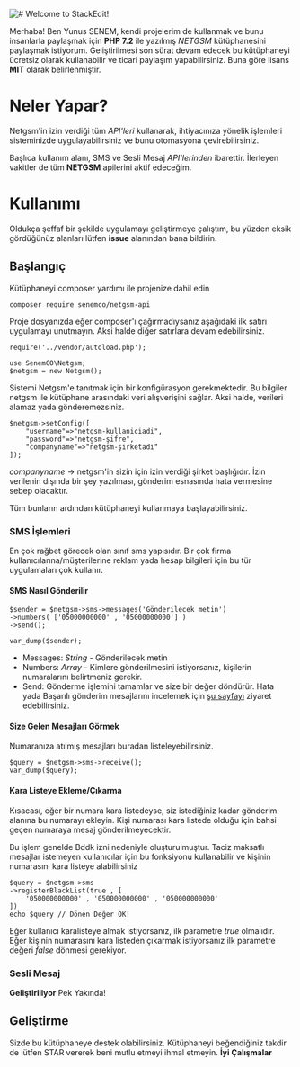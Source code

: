![# Welcome to StackEdit!](https://res.cloudinary.com/senem-co/image/upload/v1566212823/Git/image_a5evmf.webp)

Merhaba! Ben Yunus SENEM, kendi projelerim de kullanmak ve bunu insanlarla paylaşmak için **PHP 7.2** ile yazılmış *NETGSM* kütüphanesini paylaşmak istiyorum. Geliştirilmesi son sürat devam edecek bu kütüphaneyi ücretsiz olarak kullanabilir ve ticari paylaşım yapabilirsiniz. Buna göre lisans **MIT** olarak belirlenmiştir.

# Neler Yapar?

Netgsm'in izin verdiği tüm *API'leri* kullanarak, ihtiyacınıza yönelik işlemleri sisteminizde uygulayabilirsiniz ve bunu otomasyona çevirebilirsiniz.

Başlıca kullanım alanı, SMS ve Sesli Mesaj *API'lerinden* ibarettir. İlerleyen vakitler de tüm **NETGSM** apilerini aktif edeceğim.

# Kullanımı
Oldukça şeffaf bir şekilde uygulamayı geliştirmeye çalıştım, bu yüzden eksik gördüğünüz alanları lütfen **issue** alanından bana bildirin.

## Başlangıç
Kütüphaneyi composer yardımı ile projenize dahil edin

	composer require senemco/netgsm-api

Proje dosyanızda eğer composer'ı çağırmadıysanız aşağıdaki ilk satırı uygulamayı unutmayın. Aksi halde diğer satırlara devam edebilirsiniz.

	require('../vendor/autoload.php');
	
	use SenemCO\Netgsm;
	$netgsm = new Netgsm();
	
Sistemi Netgsm'e tanıtmak için bir konfigürasyon gerekmektedir. Bu bilgiler netgsm ile kütüphane arasındaki veri alışverişini sağlar. Aksi halde, verileri alamaz yada gönderemezsiniz.

	$netgsm->setConfig([
		"username"=>"netgsm-kullaniciadi",
		"password"=>"netgsm-şifre",
		"companyname"=>"netgsm-şirketadi"
	]);

*companyname* -> netgsm'in sizin için izin verdiği şirket başlığıdır. İzin verilenin dışında bir şey yazılması, gönderim esnasında hata vermesine sebep olacaktır.

Tüm bunların ardından kütüphaneyi kullanmaya başlayabilirsiniz.

### SMS İşlemleri

En çok rağbet görecek olan sınıf sms yapısıdır. Bir çok firma kullanıcılarına/müşterilerine reklam yada hesap bilgileri için bu tür uygulamaları çok kullanır.

#### SMS Nasıl Gönderilir

	$sender = $netgsm->sms->messages('Gönderilecek metin')
	->numbers( ['05000000000' , '05000000000'] )
	->send();

	var_dump($sender);

- Messages: *String* -  Gönderilecek metin
- Numbers: *Array* - Kimlere gönderilmesini istiyorsanız, kişilerin numaralarını belirtmeniz gerekir.
- Send: Gönderme işlemini tamamlar ve size bir değer döndürür. Hata yada Başarılı gönderim mesajlarını incelemek için [şu sayfayı](https://www.netgsm.com.tr/dokuman/#xml-post-sms-g%C3%B6nderme) ziyaret edebilirsiniz.

#### Size Gelen Mesajları Görmek
Numaranıza atılmış mesajları buradan listeleyebilirsiniz.

	$query = $netgsm->sms->receive();
	var_dump($query);
	
#### Kara Listeye Ekleme/Çıkarma
Kısacası, eğer bir numara kara listedeyse, siz istediğiniz kadar gönderim alanına bu numarayı ekleyin. Kişi numarası kara listede olduğu için bahsi geçen numaraya mesaj gönderilmeyecektir. 

Bu işlem genelde Bddk izni nedeniyle oluşturulmuştur. Taciz maksatlı mesajlar istemeyen kullanıcılar için bu fonksiyonu kullanabilir ve kişinin numarasını kara listeye alabilirsiniz

	$query = $netgsm->sms
	->registerBlackList(true , [
		'050000000000' , '050000000000' , '050000000000'
	])
	echo $query // Dönen Değer OK! 

Eğer kullanıcı karalisteye almak istiyorsanız, ilk parametre *true* olmalıdır. Eğer kişinin numarasını kara listeden çıkarmak istiyorsanız ilk parametre değeri *false* dönmesi gerekiyor.

### Sesli Mesaj
**Geliştiriliyor** Pek Yakında!

## Geliştirme
Sizde bu kütüphaneye destek olabilirsiniz. Kütüphaneyi beğendiğiniz takdir de lütfen STAR vererek beni mutlu etmeyi ihmal etmeyin. 
**İyi Çalışmalar**
